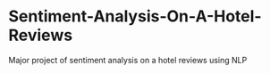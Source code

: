 # Sentiment-Analysis-On-A-Hotel-Reviews
Major project of sentiment analysis on a hotel reviews using NLP
